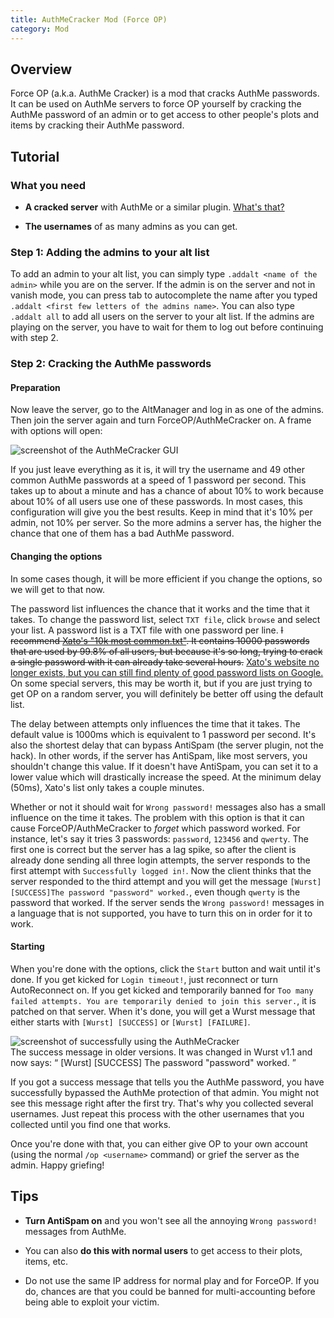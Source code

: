 ```yaml
---
title: AuthMeCracker Mod (Force OP)
category: Mod
---
```

## Overview
Force OP (a.k.a. AuthMe Cracker) is a mod that cracks AuthMe passwords. It can be used on AuthMe servers to force OP yourself by cracking the AuthMe password of an admin or to get access to other people's plots and items by cracking their AuthMe password.

## Tutorial

### What you need
- **A cracked server** with AuthMe or a similar plugin. [What's that?](http://www.planetminecraft.com/blog/offline-modecracked-servers---what-are-they/)

- **The usernames** of as many admins as you can get.

### Step 1: Adding the admins to your alt list
To add an admin to your alt list, you can simply type `.addalt <name of the admin>` while you are on the server. If the admin is on the server and not in vanish mode, you can press tab to autocomplete the name after you typed `.addalt <first few letters of the admins name>`. You can also type `.addalt all` to add all users on the server to your alt list. If the admins are playing on the server, you have to wait for them to log out before continuing with step 2.

### Step 2: Cracking the AuthMe passwords

#### Preparation
Now leave the server, go to the AltManager and log in as one of the admins. Then join the server again and turn ForceOP/AuthMeCracker on. A frame with options will open:

![screenshot of the AuthMeCracker GUI](https://cloud.githubusercontent.com/assets/10100202/6094241/6a6eb050-af22-11e4-994c-be442c0f9485.png)

If you just leave everything as it is, it will try the username and 49 other common AuthMe passwords at a speed of 1 password per second. This takes up to about a minute and has a chance of about 10% to work because about 10% of all users use one of these passwords. In most cases, this configuration will give you the best results.
Keep in mind that it's 10% per admin, not 10% per server. So the more admins a server has, the higher the chance that one of them has a bad AuthMe password.

#### Changing the options
In some cases though, it will be more efficient if you change the options, so we will get to that now.

The password list influences the chance that it works and the time that it takes. To change the password list, select `TXT file`, click `browse` and select your list. A password list is a TXT file with one password per line. <del>I recommend [Xato's "10k most common.txt"](https://xato.net/passwords/more-top-worst-passwords). It contains 10000 passwords that are used by 99.8% of all users, but because it's so long, trying to crack a single password with it can already take several hours.</del> <ins>Xato's website no longer exists, but you can still find plenty of good password lists on Google.</ins> On some special servers, this may be worth it, but if you are just trying to get OP on a random server, you will definitely be better off using the default list.

The delay between attempts only influences the time that it takes. The default value is 1000ms which is equivalent to 1 password per second. It's also the shortest delay that can bypass AntiSpam (the server plugin, not the hack). In other words, if the server has AntiSpam, like most servers, you shouldn't change this value. If it doesn't have AntiSpam, you can set it to a lower value which will drastically increase the speed. At the minimum delay (50ms), Xato's list only takes a couple minutes.

Whether or not it should wait for `Wrong password!` messages also has a small influence on the time it takes. The problem with this option is that it can cause ForceOP/AuthMeCracker to *forget* which password worked. For instance, let's say it tries 3 passwords: `password`, `123456` and `qwerty`. The first one is correct but the server has a lag spike, so after the client is already done sending all three login attempts, the server responds to the first attempt with `Successfully logged in!`. Now the client thinks that the server responded to the third attempt and you will get the message `[Wurst][SUCCESS]The password "password" worked.`, even though `qwerty` is the password that worked. If the server sends the `Wrong password!` messages in a language that is not supported, you have to turn this on in order for it to work.

#### Starting
When you're done with the options, click the `Start` button and wait until it's done. If you get kicked for `Login timeout!`, just reconnect or turn AutoReconnect on. If you get kicked and temporarily banned for `Too many failed attempts. You are temporarily denied to join this server.`, it is patched on that server. When it's done, you will get a Wurst message that either starts with `[Wurst] [SUCCESS]` or `[Wurst] [FAILURE]`.

<div class="thumbnail">
  <img src="https://cloud.githubusercontent.com/assets/10100202/6094242/6db4c3c6-af22-11e4-8a91-5bec214d4743.png" alt="screenshot of successfully using the AuthMeCracker">
  <div class="caption">
    The success message in older versions. It was changed in Wurst v1.1 and now says:
    <q>
      [Wurst] [SUCCESS] The password "password" worked.
    </q>
  </div>
</div>

If you got a success message that tells you the AuthMe password, you have successfully bypassed the AuthMe protection of that admin. You might not see this message right after the first try. That's why you collected several usernames. Just repeat this process with the other usernames that you collected until you find one that works.

Once you're done with that, you can either give OP to your own account (using the normal `/op <username>` command) or grief the server as the admin. Happy griefing!

## Tips
- **Turn AntiSpam on** and you won't see all the annoying `Wrong password!` messages from AuthMe.

- You can also **do this with normal users** to get access to their plots, items, etc.

- Do not use the same IP address for normal play and for ForceOP. If you do, chances are that you could be banned for multi-accounting before being able to exploit your victim.
